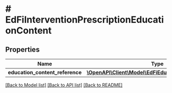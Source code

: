 # # EdFiInterventionPrescriptionEducationContent

## Properties

Name | Type | Description | Notes
------------ | ------------- | ------------- | -------------
**education_content_reference** | [**\OpenAPI\Client\Model\EdFiEducationContentReference**](EdFiEducationContentReference.md) |  |

[[Back to Model list]](../../README.md#models) [[Back to API list]](../../README.md#endpoints) [[Back to README]](../../README.md)
